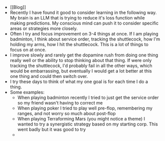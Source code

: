 - [[Blog]]
- Recently I have found it good to consider learning in the following way. My brain is an LLM that is trying to reduce it's loss function while making predictions. My conscious mind can push it to consider specific areas or strategies more closely.
- Often I try and focus improvement on 3-4 things at once. If I am playing badminton, I think about service order, tracking the shuttlecock, how I'm holding my arms, how I hit the shuttlecock. This is a lot of things to focus on at once.
- I improve slowly and rarely get the dopamine rush from doing one thing really well or the ability to stop thinking about that thing. If were only tracking the shuttlecock, I'd probably fail in all  the other ways, which would be embarrassing, but eventually I would get a lot better at this one thing and could then switch over.
- I try these days to think of what my one goal is for each time I do a thing.
- Some examples:
	- When playing badminton recently I tried to just get the service order so my friend wasn't having to correct me
	- When playing poker I tried to play well pre-flop, remembering my ranges, and not worry so much about post-flop
	- When playing Terraforming Mars (you might notice a theme) I wanted to try a synergistic strategy based on my starting corp. This went badly but it was good to try
	-